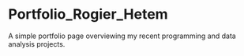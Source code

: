 # Portfolio_Rogier_Hetem
A simple portfolio page overviewing my recent programming and data analysis projects.
